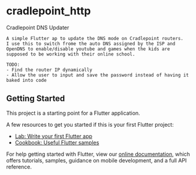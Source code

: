 # cradlepoint_http

 Cradlepoint DNS Updater
    
    A simple Flutter ap to update the DNS mode on Cradlepoint routers.
    I use this to switch frome the auto DNS assigned by the ISP and
    OpenDNS to enable/disable youtube and games when the kids are
    supposed to be working with their online school.
    
    TODO:
    - Find the router IP dynamically
    - Allow the user to input and save the password instead of having it baked into code


## Getting Started

This project is a starting point for a Flutter application.

A few resources to get you started if this is your first Flutter project:

- [Lab: Write your first Flutter app](https://flutter.dev/docs/get-started/codelab)
- [Cookbook: Useful Flutter samples](https://flutter.dev/docs/cookbook)

For help getting started with Flutter, view our
[online documentation](https://flutter.dev/docs), which offers tutorials,
samples, guidance on mobile development, and a full API reference.
